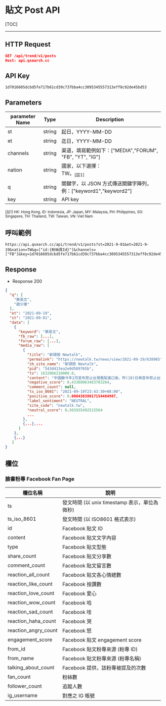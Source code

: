 # **貼文 Post API**

[TOC] 

---


## HTTP Request

```json
GET /api/trend/v1/posts
Host: api.qsearch.cc
```



## API Key

```
1d7016605dcbd5fe717b61cd39c737bba4cc3095345557313eff8c92de45bd53
```



## Parameters

| parameter Name | Type   | Description                                                  |
| -------------- | ------ | ------------------------------------------------------------ |
| st             | string | 起日，YYYY-MM-DD                                             |
| et             | string | 迄日，YYYY-MM-DD                                             |
| channels       | string | 渠道，填寫範例如下：["MEDIA","FORUM", "FB", "YT", "IG"]      |
| nation         | string | 國家，以下選擇：<br/>TW。<sub>[註1]</sub> |
| q              | string | 關鍵字，以 JSON 方式傳送關鍵字陣列，例：["keyword1","keyword2"] |
| key            | string | API key                                                      |

 <sub>[註1] HK: Hong Kong, ID: Indonesia, JP: Japan, MY: Malaysia, PH: Philippines, SG: Singapore, TH: Thailand, TW: Taiwan, VN: Viet Nam</sub>



## 呼叫範例

```
https://api.qsearch.cc/api/trend/v1/posts?st=2021-9-01&et=2021-9-19&nation=TW&q=["id:{粉絲頁Id}"]&channels=["FB"]&key=1d7016605dcbd5fe717b61cd39c737bba4cc3095345557313eff8c92de45bd53
```



## Response

- Response 200

```json
{
  "q": [
    "蔡英文",
    "趙少康"
  ],
  "et": "2021-09-19",
  "st": "2021-09-01",
  "data": [
    {
      "keyword": "蔡英文",
      "fb_raw": [...],
      "forum_raw": [...],
      "media_raw": [
        {
          "title": "新頭殼 Newtalk",
          "permalink": "https://newtalk.tw/news/view/2021-09-19/638985",
          "zh_site_name": "新頭殼 Newtalk",
          "pid": "543d413ea2e0d589765b",
          "ts": 1632066210000.0,
          "content": "中國繼今年2月宣布禁止台灣鳳梨進口後，昨(18)日再宣布禁止台灣釋迦、蓮霧進口，對此，根據日媒《朝日新聞》報導指出，這次禁止釋迦、蓮霧和先前禁止鳳梨的原因都是「發現害蟲」，質疑背後是為「政治施壓」。\n...",
          "negative_score": 0.43360963463783264,
          "comment_count": null,
          "ts_iso_8601": "2021-09-19T23:43:30+08:00",
          "positive_score": 0.00043838017154484987,
          "label_sentiment": "NEUTRAL",
          "site_code": "newtalk.tw",
          "neutral_score": 0.565935492515564
          ...
        },
        {...},...        
      ]
    },
    {...}
   ]
}
```



## 欄位



### 臉書粉專 Facebook Fan Page

| 欄位名稱             | 說明                                          |
| -------------------- | --------------------------------------------- |
| ts                   | 發文時間 (以 unix timestamp 表示，單位為微秒) |
| ts_iso_8601          | 發文時間 (以 ISO8601 格式表示)                |
| id                   | Facebook 貼文 ID                              |
| content              | Facebook 貼文文字內容                         |
| type                 | Facebook 貼文型態                             |
| share_count          | Facebook 貼文分享數                           |
| comment_count        | Facebook 貼文留言數                           |
| reaction_all_count   | Facebook 貼文各心情總數                       |
| reaction_like_count  | Facebook 按讚數                               |
| reaction_love_count  | Facebook 愛心                                 |
| reaction_wow_count   | Facebook 哈                                   |
| reaction_sad_count   | Facebook 哇                                   |
| reaction_haha_count  | Facebook 哭                                   |
| reaction_angry_count | Facebook 怒                                   |
| engagement_score     | Facebook 貼文 engagement score                |
| from_id              | Facebook 貼文粉專來源 (粉專 ID)               |
| from_name            | Facebook 貼文粉專來源 (粉專名稱)              |
| talking_about_count  | Facebook 提供，該粉專被提及的次數             |
| fan_count            | 粉絲數                                        |
| follower_count       | 追蹤人數                                      |
| ig_username          | 對應之 IG 帳號                                |




